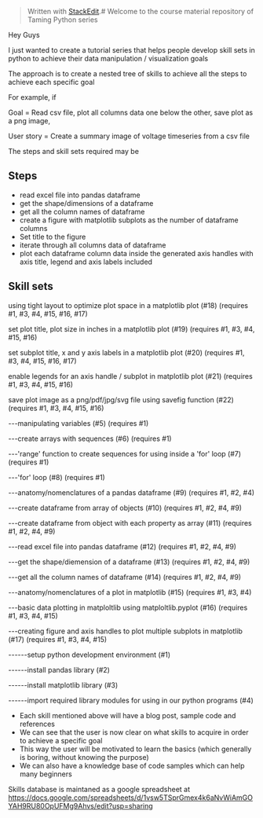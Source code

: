


> Written with [StackEdit](https://stackedit.io/).# Welcome to the course material repository of Taming Python series

Hey Guys

I just wanted to create a tutorial series that helps people develop skill sets in python to achieve their data manipulation / visualization goals

The approach is to create a nested tree of skills to achieve all the steps to achieve each specific goal

For example, if 

Goal = Read csv file, plot all columns data one below the other, save plot as a png image, 

User story = Create a summary image of voltage timeseries from a csv file 

The steps and skill sets required may be

Steps
-----
* read excel file into pandas dataframe
* get the shape/dimensions of a dataframe
* get all the column names of dataframe
* create a figure with matplotlib subplots as the number of dataframe columns
* Set title to the figure
* iterate through all columns data of dataframe
* plot each dataframe column data inside the generated axis handles with axis title, legend and axis labels included

Skill sets
----------
using tight layout to optimize plot space in a matplotlib plot (#18) (requires #1, #3, #4, #15, #16, #17)

set plot title, plot size in inches in a matplotlib plot (#19) (requires #1, #3, #4, #15, #16)

set subplot title, x and y axis labels in a matplotlib plot (#20) (requires #1, #3, #4, #15, #16, #17)

enable legends for an axis handle / subplot in matplotlib plot (#21) (requires #1, #3, #4, #15, #16)

save plot image as a png/pdf/jpg/svg file using savefig function (#22) (requires #1, #3, #4, #15, #16)

---manipulating variables (#5) (requires #1)

---create arrays with sequences (#6) (requires #1)

---'range' function to create sequences for using inside a 'for' loop (#7) (requires #1)

---'for' loop (#8) (requires #1)

---anatomy/nomenclatures of a pandas dataframe (#9) (requires #1, #2, #4)

---create dataframe from array of objects (#10) (requires #1, #2, #4, #9)

---create dataframe from object with each property as array (#11) (requires #1, #2, #4, #9)

---read excel file into pandas dataframe (#12) (requires #1, #2, #4, #9)

---get the shape/diemension of a dataframe (#13) (requires #1, #2, #4, #9)

---get all the column names of dataframe (#14) (requires #1, #2, #4, #9)

---anatomy/nomenclatures of a plot in matplotlib (#15) (requires #1, #3, #4)

---basic data plotting in matploltlib using matploltlib.pyplot (#16) (requires #1, #3, #4, #15)

---creating figure and axis handles to plot multiple subplots in matplotlib (#17) (requires #1, #3, #4, #15)

------setup python development environment (#1)

------install pandas library (#2)

------install matplotlib library (#3)

------import required library modules for using in our python programs (#4)

* Each skill mentioned above will have a blog post, sample code and references
* We can see that the user is now clear on what skills to acquire in order to achieve a specific goal
* This way the user will be motivated to learn the basics (which generally is boring, without knowing the purpose)
* We can also have a knowledge base of code samples which can help many beginners

Skills database is maintaned as a google spreadsheet at https://docs.google.com/spreadsheets/d/1vsw5TSprGmex4k6aNvWiAmGOYAH9RU80OpUFMg9Ahvs/edit?usp=sharing
<!--stackedit_data:
eyJoaXN0b3J5IjpbLTEwNzQxNzA1NjYsNzMwOTk4MTE2XX0=
-->